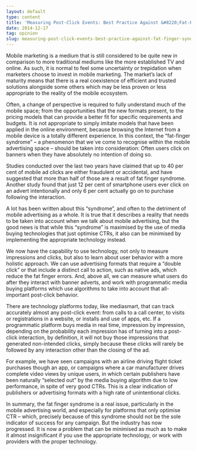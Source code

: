 ```yaml
---
layout: default
type: content
title: 'Measuring Post-Click Events: Best Practice Against &#8220;Fat-Finger Syndrome&#8221;'
date: 2014-12-17
tag: opinion
slug: measuring-post-click-events-best-practice-against-fat-finger-syndrome
---
```


Mobile marketing is a medium that is still considered to be quite new in comparison to more traditional mediums like the more established TV and online. As such, it is normal to feel some uncertainty or trepidation when marketers choose to invest in mobile marketing. The market’s lack of maturity means that there is a real coexistence of efficient and trusted solutions alongside some others which may be less proven or less appropriate to the reality of the mobile ecosystem.

Often, a change of perspective is required to fully understand much of the mobile space; from the opportunities that the new formats present, to the pricing models that can provide a better fit for specific requirements and budgets. It is not appropriate to simply imitate models that have been applied in the online environment, because browsing the Internet from a mobile device is a totally different experience. In this context, the “fat-finger syndrome” &#8211; a phenomenon that we´ve come to recognise within the mobile advertising space &#8211; should be taken into consideration: Often users click on banners when they have absolutely no intention of doing so.

Studies conducted over the last two years have claimed that up to 40 per cent of mobile ad clicks are either fraudulent or accidental, and have suggested that more than half of those are a result of fat finger syndrome. Another study found that just 12 per cent of smartphone users ever click on an advert intentionally and only 6 per cent actually go on to purchase following the interaction.

A lot has been written about this “syndrome”, and often to the detriment of mobile advertising as a whole. It is true that it describes a reality that needs to be taken into account when we talk about mobile advertising, but the good news is that while this “syndrome” is maximised by the use of media buying technologies that just optimise CTRs, it also can be minimised by implementing the appropriate technology instead.

We now have the capability to use technology, not only to measure impressions and clicks, but also to learn about user behavior with a more holistic approach. We can use advertising formats that require a “double click” or that include a distinct call to action, such as native ads, which reduce the fat finger errors. And, above all, we can measure what users do after they interact with banner adverts, and work with programmatic media buying platforms which use algorithms to take into account that all-important post-click behavior.

There are technology platforms today, like mediasmart, that can track accurately almost any post-click event: from calls to a call center, to visits or registrations in a website, or installs and use of apps, etc. If a programmatic platform buys media in real time, impression by impression, depending on the probability each impression has of turning into a post-click interaction, by definition, it will not buy those impressions that generated non-intended clicks, simply because these clicks will rarely be followed by any interaction other than the closing of the ad.

For example, we have seen campaigns with an airline driving flight ticket purchases though an app, or campaigns where a car manufacturer drives complete video views by unique users, in which certain publishers have been naturally “selected out” by the media buying algorithm due to low performance, in spite of very good CTRs. This is a clear indication of publishers or advertising formats with a high rate of unintentional clicks.

In summary, the fat finger syndrome is a real issue, particularly in the mobile advertising world, and especially for platforms that only optimise CTR &#8211; which, precisely because of this syndrome should not be the sole indicator of success for any campaign. But the industry has now progressed. It is now a problem that can be minimised as much as to make it almost insignificant if you use the appropriate technology, or work with providers with the proper technology.
